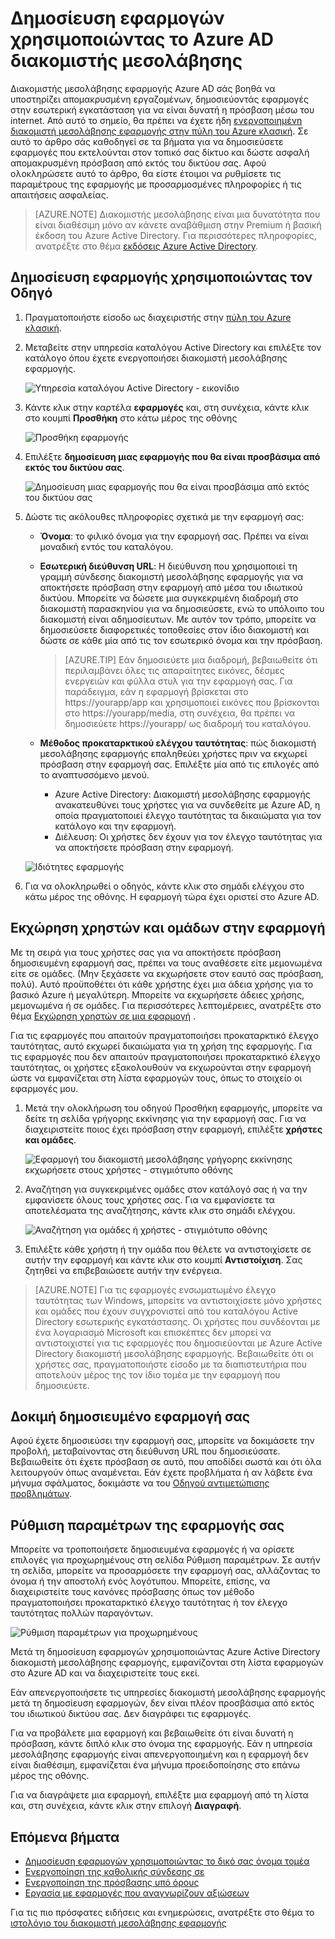 <properties
    pageTitle="Δημοσίευση εφαρμογών με το διακομιστή μεσολάβησης εφαρμογής Azure AD | Microsoft Azure"
    description="Δημοσίευση εφαρμογών εσωτερικής εγκατάστασης στο cloud με το διακομιστή μεσολάβησης εφαρμογής Azure AD."
    services="active-directory"
    documentationCenter=""
    authors="kgremban"
    manager="femila"
    editor=""/>

<tags
    ms.service="active-directory"
    ms.workload="identity"
    ms.tgt_pltfrm="na"
    ms.devlang="na"
    ms.topic="get-started-article"
    ms.date="07/19/2016"
    ms.author="kgremban"/>


# <a name="publish-applications-using-azure-ad-application-proxy"></a>Δημοσίευση εφαρμογών χρησιμοποιώντας το Azure AD διακομιστής μεσολάβησης

Διακομιστής μεσολάβησης εφαρμογής Azure AD σάς βοηθά να υποστηρίζει απομακρυσμένη εργαζομένων, δημοσιεύοντάς εφαρμογές στην εσωτερική εγκατάσταση για να είναι δυνατή η πρόσβαση μέσω του internet. Από αυτό το σημείο, θα πρέπει να έχετε ήδη [ενεργοποιημένη διακομιστή μεσολάβησης εφαρμογής στην πύλη του Azure κλασική](active-directory-application-proxy-enable.md). Σε αυτό το άρθρο σάς καθοδηγεί σε τα βήματα για να δημοσιεύσετε εφαρμογές που εκτελούνται στον τοπικό σας δίκτυο και δώστε ασφαλή απομακρυσμένη πρόσβαση από εκτός του δικτύου σας. Αφού ολοκληρώσετε αυτό το άρθρο, θα είστε έτοιμοι να ρυθμίσετε τις παραμέτρους της εφαρμογής με προσαρμοσμένες πληροφορίες ή τις απαιτήσεις ασφαλείας.

> [AZURE.NOTE] Διακομιστής μεσολάβησης είναι μια δυνατότητα που είναι διαθέσιμη μόνο αν κάνετε αναβάθμιση στην Premium ή βασική έκδοση του Azure Active Directory. Για περισσότερες πληροφορίες, ανατρέξτε στο θέμα [εκδόσεις Azure Active Directory](active-directory-editions.md).

## <a name="publish-an-app-using-the-wizard"></a>Δημοσίευση εφαρμογής χρησιμοποιώντας τον Οδηγό

1. Πραγματοποιήστε είσοδο ως διαχειριστής στην [πύλη του Azure κλασική](https://manage.windowsazure.com/).
2. Μεταβείτε στην υπηρεσία καταλόγου Active Directory και επιλέξτε τον κατάλογο όπου έχετε ενεργοποιήσει διακομιστή μεσολάβησης εφαρμογής.

    ![Υπηρεσία καταλόγου Active Directory - εικονίδιο](./media/active-directory-application-proxy-publish/ad_icon.png)

3. Κάντε κλικ στην καρτέλα **εφαρμογές** και, στη συνέχεια, κάντε κλικ στο κουμπί **Προσθήκη** στο κάτω μέρος της οθόνης

    ![Προσθήκη εφαρμογής](./media/active-directory-application-proxy-publish/aad_appproxy_selectdirectory.png)

4. Επιλέξτε **δημοσίευση μιας εφαρμογής που θα είναι προσβάσιμα από εκτός του δικτύου σας**.

    ![Δημοσίευση μιας εφαρμογής που θα είναι προσβάσιμα από εκτός του δικτύου σας](./media/active-directory-application-proxy-publish/aad_appproxy_addapp.png)

5. Δώστε τις ακόλουθες πληροφορίες σχετικά με την εφαρμογή σας:

    - **Όνομα**: το φιλικό όνομα για την εφαρμογή σας. Πρέπει να είναι μοναδική εντός του καταλόγου.
    - **Εσωτερική διεύθυνση URL**: Η διεύθυνση που χρησιμοποιεί τη γραμμή σύνδεσης διακομιστή μεσολάβησης εφαρμογής για να αποκτήσετε πρόσβαση στην εφαρμογή από μέσα του ιδιωτικού δικτύου. Μπορείτε να δώσετε μια συγκεκριμένη διαδρομή στο διακομιστή παρασκηνίου για να δημοσιεύσετε, ενώ το υπόλοιπο του διακομιστή είναι αδημοσίευτων. Με αυτόν τον τρόπο, μπορείτε να δημοσιεύσετε διαφορετικές τοποθεσίες στον ίδιο διακομιστή και δώστε σε κάθε μία από τις τον εσωτερικό όνομα και την πρόσβαση.

        > [AZURE.TIP] Εάν δημοσιεύετε μια διαδρομή, βεβαιωθείτε ότι περιλαμβάνει όλες τις απαραίτητες εικόνες, δέσμες ενεργειών και φύλλα στυλ για την εφαρμογή σας. Για παράδειγμα, εάν η εφαρμογή βρίσκεται στο https://yourapp/app και χρησιμοποιεί εικόνες που βρίσκονται στο https://yourapp/media, στη συνέχεια, θα πρέπει να δημοσιεύετε https://yourapp/ ως διαδρομή του καταλόγου.

    - **Μέθοδος προκαταρκτικού ελέγχου ταυτότητας**: πώς διακομιστή μεσολάβησης εφαρμογής επαληθεύει χρήστες πριν να εκχωρεί πρόσβαση στην εφαρμογή σας. Επιλέξτε μία από τις επιλογές από το αναπτυσσόμενο μενού.

        - Azure Active Directory: Διακομιστή μεσολάβησης εφαρμογής ανακατευθύνει τους χρήστες για να συνδεθείτε με Azure AD, η οποία πραγματοποιεί έλεγχο ταυτότητας τα δικαιώματα για τον κατάλογο και την εφαρμογή.
        - Διέλευση: Οι χρήστες δεν έχουν για τον έλεγχο ταυτότητας για να αποκτήσετε πρόσβαση στην εφαρμογή.

    ![Ιδιότητες εφαρμογής](./media/active-directory-application-proxy-publish/aad_appproxy_appproperties.png)  

6. Για να ολοκληρωθεί ο οδηγός, κάντε κλικ στο σημάδι ελέγχου στο κάτω μέρος της οθόνης. Η εφαρμογή τώρα έχει οριστεί στο Azure AD.


## <a name="assign-users-and-groups-to-the-application"></a>Εκχώρηση χρηστών και ομάδων στην εφαρμογή

Με τη σειρά για τους χρήστες σας για να αποκτήσετε πρόσβαση δημοσιευμένη εφαρμογή σας, πρέπει να τους αναθέσετε είτε μεμονωμένα είτε σε ομάδες. (Μην ξεχάσετε να εκχωρήσετε στον εαυτό σας πρόσβαση, πολύ). Αυτό προϋποθέτει ότι κάθε χρήστης έχει μια άδεια χρήσης για το βασικό Azure ή μεγαλύτερη. Μπορείτε να εκχωρήσετε άδειες χρήσης, μεμονωμένα ή σε ομάδες. Για περισσότερες λεπτομέρειες, ανατρέξτε στο θέμα [Εκχώρηση χρηστών σε μια εφαρμογή](active-directory-applications-guiding-developers-assigning-users.md) . 

Για τις εφαρμογές που απαιτούν πραγματοποιήσει προκαταρκτικό έλεγχο ταυτότητας, αυτό εκχωρεί δικαιώματα για τη χρήση της εφαρμογής. Για τις εφαρμογές που δεν απαιτούν πραγματοποιήσει προκαταρκτικό έλεγχο ταυτότητας, οι χρήστες εξακολουθούν να εκχωρούνται στην εφαρμογή ώστε να εμφανίζεται στη λίστα εφαρμογών τους, όπως το στοιχείο οι εφαρμογές μου.

1. Μετά την ολοκλήρωση του οδηγού Προσθήκη εφαρμογής, μπορείτε να δείτε τη σελίδα γρήγορης εκκίνησης για την εφαρμογή σας. Για να διαχειριστείτε ποιος έχει πρόσβαση στην εφαρμογή, επιλέξτε **χρήστες και ομάδες**.

    ![Εφαρμογή του διακομιστή μεσολάβησης γρήγορης εκκίνησης εκχωρήσετε στους χρήστες - στιγμιότυπο οθόνης](./media/active-directory-application-proxy-publish/aad_appproxy_usersgroups.png)

2. Αναζήτηση για συγκεκριμένες ομάδες στον κατάλογό σας ή να την εμφανίσετε όλους τους χρήστες σας. Για να εμφανίσετε τα αποτελέσματα της αναζήτησης, κάντε κλικ στο σημάδι ελέγχου.

    ![Αναζήτηση για ομάδες ή χρήστες - στιγμιότυπο οθόνης](./media/active-directory-application-proxy-publish/aad_appproxy_search.png)

2. Επιλέξτε κάθε χρήστη ή την ομάδα που θέλετε να αντιστοιχίσετε σε αυτήν την εφαρμογή και κάντε κλικ στο κουμπί **Αντιστοίχιση**. Σας ζητηθεί να επιβεβαιώσετε αυτήν την ενέργεια.

> [AZURE.NOTE] Για τις εφαρμογές ενσωματωμένο έλεγχο ταυτότητας των Windows, μπορείτε να αντιστοιχίσετε μόνο χρήστες και ομάδες που έχουν συγχρονιστεί από του καταλόγου Active Directory εσωτερικής εγκατάστασης. Οι χρήστες που συνδέονται με ένα λογαριασμό Microsoft και επισκέπτες δεν μπορεί να αντιστοιχιστεί για τις εφαρμογές που δημοσιεύονται με Azure Active Directory διακομιστή μεσολάβησης εφαρμογής. Βεβαιωθείτε ότι οι χρήστες σας, πραγματοποιήστε είσοδο με τα διαπιστευτήρια που αποτελούν μέρος της τον ίδιο τομέα με την εφαρμογή που δημοσιεύετε.

## <a name="test-your-published-application"></a>Δοκιμή δημοσιευμένο εφαρμογή σας

Αφού έχετε δημοσιεύσει την εφαρμογή σας, μπορείτε να δοκιμάσετε την προβολή, μεταβαίνοντας στη διεύθυνση URL που δημοσιεύσατε. Βεβαιωθείτε ότι έχετε πρόσβαση σε αυτό, που αποδίδει σωστά και ότι όλα λειτουργούν όπως αναμένεται. Εάν έχετε προβλήματα ή αν λάβετε ένα μήνυμα σφάλματος, δοκιμάστε να του [Οδηγού αντιμετώπισης προβλημάτων](active-directory-application-proxy-troubleshoot.md).

## <a name="configure-your-application"></a>Ρύθμιση παραμέτρων της εφαρμογής σας

Μπορείτε να τροποποιήσετε δημοσιευμένα εφαρμογές ή να ορίσετε επιλογές για προχωρημένους στη σελίδα Ρύθμιση παραμέτρων. Σε αυτήν τη σελίδα, μπορείτε να προσαρμόσετε την εφαρμογή σας, αλλάζοντας το όνομα ή την αποστολή ενός λογότυπου. Μπορείτε, επίσης, να διαχειριστείτε τους κανόνες πρόσβασης όπως τον μέθοδο πραγματοποιήσει προκαταρκτικό έλεγχο ταυτότητας ή τον έλεγχο ταυτότητας πολλών παραγόντων.

![Ρύθμιση παραμέτρων για προχωρημένους](./media/active-directory-application-proxy-publish/aad_appproxy_configure.png)


Μετά τη δημοσίευση εφαρμογών χρησιμοποιώντας Azure Active Directory διακομιστή μεσολάβησης εφαρμογής, εμφανίζονται στη λίστα εφαρμογών στο Azure AD και να διαχειριστείτε τους εκεί.

Εάν απενεργοποιήσετε τις υπηρεσίες διακομιστή μεσολάβησης εφαρμογής μετά τη δημοσίευση εφαρμογών, δεν είναι πλέον προσβάσιμα από εκτός του ιδιωτικού δικτύου σας. Δεν διαγράφει τις εφαρμογές.

Για να προβάλετε μια εφαρμογή και βεβαιωθείτε ότι είναι δυνατή η πρόσβαση, κάντε διπλό κλικ στο όνομα της εφαρμογής. Εάν η υπηρεσία μεσολάβησης εφαρμογής είναι απενεργοποιημένη και η εφαρμογή δεν είναι διαθέσιμη, εμφανίζεται ένα μήνυμα προειδοποίησης στο επάνω μέρος της οθόνης.

Για να διαγράψετε μια εφαρμογή, επιλέξτε μια εφαρμογή από τη λίστα και, στη συνέχεια, κάντε κλικ στην επιλογή **Διαγραφή**.

## <a name="next-steps"></a>Επόμενα βήματα

- [Δημοσίευση εφαρμογών χρησιμοποιώντας το δικό σας όνομα τομέα](active-directory-application-proxy-custom-domains.md)
- [Ενεργοποίηση της καθολικής σύνδεσης σε](active-directory-application-proxy-sso-using-kcd.md)
- [Ενεργοποίηση της πρόσβασης υπό όρους](active-directory-application-proxy-conditional-access.md)
- [Εργασία με εφαρμογές που αναγνωρίζουν αξιώσεων](active-directory-application-proxy-claims-aware-apps.md)

Για τις πιο πρόσφατες ειδήσεις και ενημερώσεις, ανατρέξτε στο θέμα το [ιστολόγιο του διακομιστή μεσολάβησης εφαρμογής](http://blogs.technet.com/b/applicationproxyblog/)
